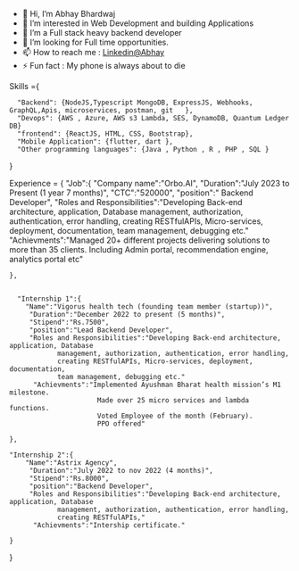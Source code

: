 - 👋 Hi, I’m Abhay Bhardwaj
- 👀 I’m interested in Web Development and building Applications
- 🌱 I’m  a Full stack heavy backend developer 
- 💞️ I’m looking for Full time opportunities.
- 📫 How to reach me : [Linkedin@Abhay](https://www.linkedin.com/in/abhay-bhardwaj-6850881ba/)
- ⚡ Fun fact : My phone is always about to die

Skills ={

      "Backend": {NodeJS,Typescript MongoDB, ExpressJS, Webhooks, GraphQL,Apis, microservices, postman, git   },
      "Devops": {AWS , Azure, AWS s3 Lambda, SES, DynamoDB, Quantum Ledger DB}
      "frontend": {ReactJS, HTML, CSS, Bootstrap},
      "Mobile Application": {flutter, dart },
      "Other programming languages": {Java , Python , R , PHP , SQL }

}


Experience = {
 "Job":{
        "Company name":"Orbo.AI",
         "Duration":"July 2023 to Present (1 year 7 months)",
         "CTC":"520000",
         "position":" Backend Developer",
         "Roles and Responsibilities":"Developing Back-end architecture, application, Database
                management, authorization, authentication, error handling,
                creating RESTfulAPIs, Micro-services, deployment, documentation,
                team management, debugging etc."
          "Achievments":"Managed 20+ different projects delivering solutions to more than 35 clients. Including Admin portal, recommendation engine, analytics portal etc"
                       
    },


      "Internship 1":{
        "Name":"Vigorus health tech (founding team member (startup))",
         "Duration":"December 2022 to present (5 months)",
         "Stipend":"Rs.7500",
         "position":"Lead Backend Developer",
         "Roles and Responsibilities":"Developing Back-end architecture, application, Database
                management, authorization, authentication, error handling,
                creating RESTfulAPIs, Micro-services, deployment, documentation,
                team management, debugging etc."
          "Achievments":"Implemented Ayushman Bharat health mission’s M1 milestone.
                          Made over 25 micro services and lambda functions. 
                          Voted Employee of the month (February).
                          PPO offered"
                       
    },

    "Internship 2":{
        "Name":"Astrix Agency",
         "Duration":"July 2022 to nov 2022 (4 months)",
         "Stipend":"Rs.8000",
         "position":"Backend Developer",
         "Roles and Responsibilities":"Developing Back-end architecture, application, Database
                management, authorization, authentication, error handling,
                creating RESTfulAPIs,"
          "Achievments":"Intership certificate."
                       
    }


}




<!---
Abhay014/Abhay014 is a ✨ special ✨ repository because its `README.md` (this file) appears on your GitHub profile.
You can click the Preview link to take a look at your changes.
--->
